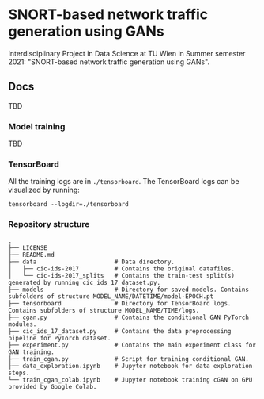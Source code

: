 # SNORT-based network traffic generation using GANs
Interdisciplinary Project in Data Science at TU Wien in Summer semester 2021: "SNORT-based network traffic generation using GANs".

## Docs
TBD

### Model training
TBD

### TensorBoard
All the training logs are in `./tensorboard`. The TensorBoard logs can be visualized by running:
```
tensorboard --logdir=./tensorboard
```


### Repository structure

```
.
├── LICENSE
├── README.md
├── data                      # Data directory.
│   ├── cic-ids-2017          # Contains the original datafiles.
│   └── cic-ids-2017_splits   # Contains the train-test split(s) generated by running cic_ids_17_dataset.py.
├── models                    # Directory for saved models. Contains subfolders of structure MODEL_NAME/DATETIME/model-EPOCH.pt
├── tensorboard               # Directory for TensorBoard logs. Contains subfolders of structure MODEL_NAME/TIME/logs.
├── cgan.py                   # Contains the conditional GAN PyTorch modules. 
├── cic_ids_17_dataset.py     # Contains the data preprocessing pipeline for PyTorch dataset.
├── experiment.py             # Contains the main experiment class for GAN training. 
├── train_cgan.py             # Script for training conditional GAN.
├── data_exploration.ipynb    # Jupyter notebook for data exploration steps.
└── train_cgan_colab.ipynb    # Jupyter notebook training cGAN on GPU provided by Google Colab. 
```